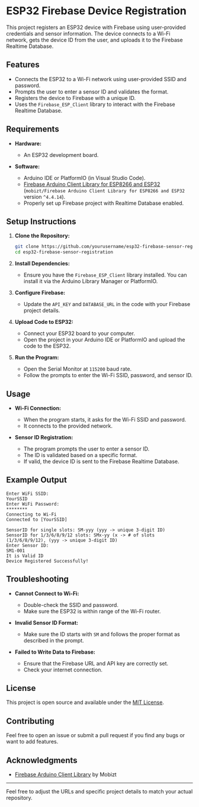 # ESP32 Firebase Device Registration

This project registers an ESP32 device with Firebase using user-provided credentials and sensor information. The device connects to a Wi-Fi network, gets the device ID from the user, and uploads it to the Firebase Realtime Database.

## Features

- Connects the ESP32 to a Wi-Fi network using user-provided SSID and password.
- Prompts the user to enter a sensor ID and validates the format.
- Registers the device to Firebase with a unique ID.
- Uses the `Firebase_ESP_Client` library to interact with the Firebase Realtime Database.

## Requirements

- **Hardware:**
  - An ESP32 development board.

- **Software:**
  - Arduino IDE or PlatformIO (in Visual Studio Code).
  - [Firebase Arduino Client Library for ESP8266 and ESP32](https://github.com/mobizt/Firebase-ESP-Client) (`mobizt/Firebase Arduino Client Library for ESP8266 and ESP32` version `^4.4.14`).
  - Properly set up Firebase project with Realtime Database enabled.

## Setup Instructions

1. **Clone the Repository:**
   ```sh
   git clone https://github.com/yourusername/esp32-firebase-sensor-registration.git
   cd esp32-firebase-sensor-registration
   ```

2. **Install Dependencies:**
   - Ensure you have the `Firebase_ESP_Client` library installed. You can install it via the Arduino Library Manager or PlatformIO.

3. **Configure Firebase:**
   - Update the `API_KEY` and `DATABASE_URL` in the code with your Firebase project details.

4. **Upload Code to ESP32:**
   - Connect your ESP32 board to your computer.
   - Open the project in your Arduino IDE or PlatformIO and upload the code to the ESP32.

5. **Run the Program:**
   - Open the Serial Monitor at `115200` baud rate.
   - Follow the prompts to enter the Wi-Fi SSID, password, and sensor ID.

## Usage

- **Wi-Fi Connection:**
  - When the program starts, it asks for the Wi-Fi SSID and password.
  - It connects to the provided network.

- **Sensor ID Registration:**
  - The program prompts the user to enter a sensor ID.
  - The ID is validated based on a specific format.
  - If valid, the device ID is sent to the Firebase Realtime Database.

## Example Output

```
Enter WiFi SSID: 
YourSSID
Enter WiFi Password: 
********
Connecting to Wi-Fi
Connected to [YourSSID]

SensorID for single slots: SM-yyy (yyy -> unique 3-digit ID)
SensorID for 1/3/6/8/9/12 slots: SMx-yy (x -> # of slots (1/3/6/8/9/12), (yyy -> unique 3-digit ID)
Enter Sensor ID:
SM1-001
It is Valid ID
Device Registered Successfully!
```

## Troubleshooting

- **Cannot Connect to Wi-Fi:**
  - Double-check the SSID and password.
  - Make sure the ESP32 is within range of the Wi-Fi router.
  
- **Invalid Sensor ID Format:**
  - Make sure the ID starts with `SM` and follows the proper format as described in the prompt.

- **Failed to Write Data to Firebase:**
  - Ensure that the Firebase URL and API key are correctly set.
  - Check your internet connection.

## License

This project is open source and available under the [MIT License](LICENSE).

## Contributing

Feel free to open an issue or submit a pull request if you find any bugs or want to add features.

## Acknowledgments

- [Firebase Arduino Client Library](https://github.com/mobizt/Firebase-ESP-Client) by Mobizt

---

Feel free to adjust the URLs and specific project details to match your actual repository.

